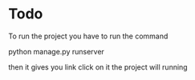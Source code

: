 # Todo

To run the project you have to run the command 

python manage.py runserver

then it gives you link click on it the project will running 
